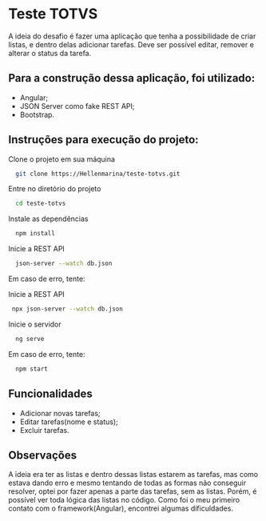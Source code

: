 # Teste TOTVS

A ideia do desafio é fazer uma aplicação que tenha a possibilidade de criar listas, e dentro delas adicionar tarefas. Deve ser possível editar, remover e alterar o status da tarefa.

## Para a construção dessa aplicação, foi utilizado:

- Angular;
- JSON Server como fake REST API;
- Bootstrap.

## Instruções para execução do projeto:

Clone o projeto em sua máquina

```bash
  git clone https://Hellenmarina/teste-totvs.git
```

Entre no diretório do projeto

```bash
  cd teste-totvs
```

Instale as dependências

```bash
  npm install
```

Inicie a REST API

```bash
  json-server --watch db.json
```

Em caso de erro, tente:

Inicie a REST API

```bash
 npx json-server --watch db.json
```

Inicie o servidor

```bash
  ng serve
```

Em caso de erro, tente: 

```bash
  npm start
```

## Funcionalidades

- Adicionar novas tarefas;
- Editar tarefas(nome e status);
- Excluir tarefas.

## Observações

A ideia era ter as listas e dentro dessas listas estarem as tarefas, mas como estava dando erro e mesmo tentando de todas as formas não conseguir resolver, optei por fazer apenas a parte das tarefas, sem as listas. Porém, é possível ver toda lógica das listas no código. Como foi o meu primeiro contato com o framework(Angular), encontrei algumas dificuldades.
